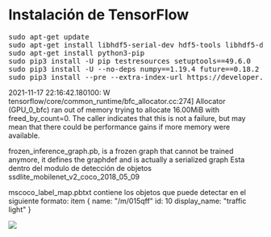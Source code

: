
# Instalación de TensorFlow
<pre>
sudo apt-get update
sudo apt-get install libhdf5-serial-dev hdf5-tools libhdf5-dev zlib1g-dev zip libjpeg8-dev liblapack-dev libblas-dev gfortran
sudo apt-get install python3-pip
sudo pip3 install -U pip testresources setuptools==49.6.0 
sudo pip3 install -U --no-deps numpy==1.19.4 future==0.18.2 mock==3.0.5 keras_preprocessing==1.1.2 keras_applications==1.0.8 gast==0.4.0 protobuf pybind11 cython pkgconfig
sudo pip3 install --pre --extra-index-url https://developer.download.nvidia.com/compute/redist/jp/v46 tensorflow
</pre>






2021-11-17 22:16:42.180100: W tensorflow/core/common_runtime/bfc_allocator.cc:274] Allocator (GPU_0_bfc) ran out of memory trying to allocate 16.00MiB with freed_by_count=0. The caller indicates that this is not a failure, but may mean that there could be performance gains if more memory were available.

frozen_inference_graph.pb, is a frozen graph that cannot be trained anymore, it defines the graphdef and is actually a serialized graph
Esta dentro del modulo de detección de objetos ssdlite_mobilenet_v2_coco_2018_05_09

mscoco_label_map.pbtxt contiene los objetos que puede detectar en el siguiente formato:
item {
  name: "/m/015qff"
  id: 10
  display_name: "traffic light"
}

![](https://github.com/jmvega/tfg-amariscal/blob/main/object_detection/savedImage2.jpg)

